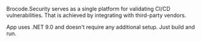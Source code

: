 Brocode.Security serves as a single platform for validating CI/CD vulnerabilities. That is achieved by integrating with third-party vendors.

App uses .NET 9.0 and doesn't require any additional setup. Just build and run.